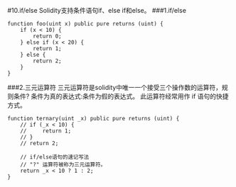 #10.if/else
Solidity支持条件语句if、else if和else。
###1.if/else
```solidity
function foo(uint x) public pure returns (uint) {
    if (x < 10) {
        return 0;
    } else if (x < 20) {
        return 1;
    } else {
        return 2;
    }
}
```
###2.三元运算符 
三元运算符是solidity中唯一一个接受三个操作数的运算符，规则条件? 条件为真的表达式:条件为假的表达式。 此运算符经常用作 if 语句的快捷方式。
```solidity
function ternary(uint _x) public pure returns (uint) {
    // if (_x < 10) {
    //     return 1;
    // }
    // return 2;

    // if/else语句的速记写法
    // "?" 运算符被称为三元运算符。
    return _x < 10 ? 1 : 2;
}
```